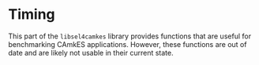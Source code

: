 <!--
     Copyright 2021, Data61, CSIRO (ABN 41 687 119 230)

     SPDX-License-Identifier: CC-BY-SA-4.0
-->

# Timing

This part of the `libsel4camkes` library provides functions that are useful for
benchmarking CAmkES applications. However, these functions are out of date
and are likely not usable in their current state.
